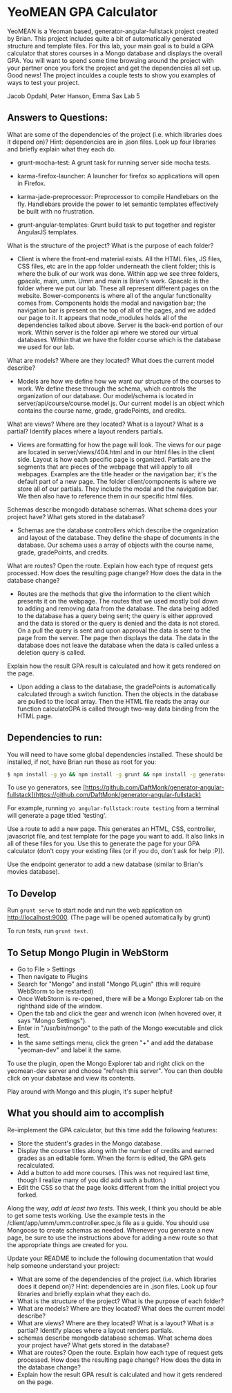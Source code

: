 YeoMEAN GPA Calculator
======================

YeoMEAN is a Yeoman based, generator-angular-fullstack project created by Brian. This project includes quite a bit of automatically generated structure and template files. For this lab, your main goal is to build a GPA calculator that stores courses in a Mongo database and displays the overall GPA. You will want to spend some time browsing around the project with your partner once you fork the project and get the dependencies all set up. Good news! The project inculdes a couple tests to show you examples of ways to test your project.

Jacob Opdahl, Peter Hanson, Emma Sax
Lab 5

## Answers to Questions:
What are some of the dependencies of the project (i.e. which libraries does it depend on)? Hint: dependencies are in .json files. Look up four libraries and briefly explain what they each do.

* grunt-mocha-test: A grunt task for running server side mocha tests.
  
* karma-firefox-launcher: A launcher for firefox so applications will open in Firefox.
  
* karma-jade-preprocessor: Preprocessor to compile Handlebars on the fly. Handlebars provide the power to let semantic templates effectively be built with no frustration.
  
* grunt-angular-templates: Grunt build task to put together and register AngularJS templates.

What is the structure of the project? What is the purpose of each folder?

* Client is where the front-end material exists. All the HTML files, JS files, CSS files, etc are in the app folder underneath the client folder; this is where the bulk of our work was done. Within app we see three folders, gpacalc, main, umm. Umm and main is Brian's work. Gpacalc is the folder where we put our lab. These all represent different pages on the website. Bower-components is where all of the angular functionality comes from. Components holds the modal and navigation bar; the navigation bar is present on the top of all of the pages, and we added our page to it. It appears that node_modules holds all of the dependencies talked about above. Server is the back-end portion of our work. Within server is the folder api where we stored our virtual databases. Within that we have the folder course which is the database we used for our lab.

What are models? Where are they located? What does the current model describe?

* Models are how we define how we want our structure of the courses to work. We define these through the schema, which controls the organization of our database. Our model/schema is located in server/api/course/course.model.js. Our current model is an object which contains the course name, grade, gradePoints, and credits.

What are views? Where are they located? What is a layout? What is a partial? Identify places where a layout renders partials.

* Views are formatting for how the page will look. The views for our page are located in server/views/404.html and in our html files in the client side. Layout is how each specific page is organized. Partials are the segments that are pieces of the webpage that will apply to all webpages. Examples are the title header or the navigation bar; it's the default part of a new page. The folder client/components is where we store all of our partials. They include the modal and the navigation bar. We then also have to reference them in our specific html files.

Schemas describe mongodb database schemas. What schema does your project have? What gets stored in the database?

* Schemas are the database controllers which describe the organization and layout of the database. They define the shape of documents in the database. Our schema uses a array of objects with the course name, grade, gradePoints, and credits.

What are routes? Open the route. Explain how each type of request gets processed. How does the resulting page change? How does the data in the database change?

* Routes are the methods that give the information to the client which presents it on the webpage. The routes that we used mostly boil down to adding and removing data from the database. The data being added to the database has a query being sent; the query is either approved and the data is stored or the query is denied and the data is not stored. On a pull the query is sent and upon approval the data is sent to the page from the server. The page then displays the data. The data in the database does not leave the database when the data is called unless a deletion query is called.

Explain how the result GPA result is calculated and how it gets rendered on the page.

* Upon adding a class to the database, the gradePoints is automatically calculated through a switch function. Then the objects in the database are pulled to the local array. Then the HTML file reads the array our function calculateGPA is called through two-way data binding from the HTML page. 

## Dependencies to run:

You will need to have some global dependencies installed. These should be installed, if not, have Brian run these as root for you:

```sh
$ npm install -g yo && npm install -g grunt && npm install -g generator-angular-fullstack
```

To use yo generators, see [https://github.com/DaftMonk/generator-angular-fullstack](https://github.com/DaftMonk/generator-angular-fullstack)

For example, running ```yo angular-fullstack:route testing``` from a terminal will generate a page titled 'testing'.

Use a route to add a new page. This generates an HTML, CSS, controller, javascript file, and test template for the page you want to add. It also links in all of these files for you. Use this to generate the page for your GPA calculator (don't copy your existing files (or if you do, don't ask for help :P)).

Use the endpoint generator to add a new database (similar to Brian's movies database).

## To Develop

Run ```grunt serve``` to start node and run the web application on [http://localhost:9000](http://localhost:9000). (The page will be opened automatically by grunt)

To run tests, run ```grunt test```.

## To Setup Mongo Plugin in WebStorm

* Go to File > Settings
* Then navigate to Plugins
* Search for "Mongo" and install "Mongo PLugin" (this will require WebStorm to be restarted)
* Once WebStorm is re-opened, there will be a Mongo Explorer tab on the righthand side of the window.
* Open the tab and click the gear and wrench icon (when hovered over, it says "Mongo Settings").
* Enter in "/usr/bin/mongo" to the path of the Mongo executable and click test.
* In the same settings menu, click the green "+" and add the database "yeoman-dev" and label it the same.

To use the plugin, open the Mongo Explorer tab and right click on the yeomean-dev server and choose "refresh this server". You can then double click on your dabatase and view its contents.

Play around with Mongo and this plugin, it's super helpful!

## What you should aim to accomplish

Re-implement the GPA calculator, but this time add the following features:
* Store the student's grades in the Mongo database.
* Display the course titles along with the number of credits and earned grades as an editable form. When the form is edited, the GPA gets recalculated.
* Add a button to add more courses. (This was not required last time, though I realize many of you did add such a button.)
* Edit the CSS so that the page looks different from the initial project you forked.

Along the way, *add at least two tests*. This week, I think you should be able to get some tests working. Use the example tests in the /client/app/umm/umm.controller.spec.js file as a guide. You should use Mongoose to create schemas as needed. Whenever you generate a new page, be sure to use the instructions above for adding a new route so that the appropriate things are created for you.

Update your README to include the following documentation that would help someone understand your project:
* What are some of the dependencies of the project (i.e. which libraries does it depend on)? Hint: dependencies are in .json files. Look up four libraries and briefly explain what they each do.
* What is the structure of the project? What is the purpose of each folder?
* What are models? Where are they located? What does the current model describe?
* What are views? Where are they located? What is a layout? What is a partial? Identify places where a layout renders partials.
* schemas describe mongodb database schemas. What schema does your project have? What gets stored in the database?
* What are routes? Open the route. Explain how each type of request gets processed. How does the resulting page change? How does the data in the database change?
* Explain how the result GPA result is calculated and how it gets rendered on the page.
